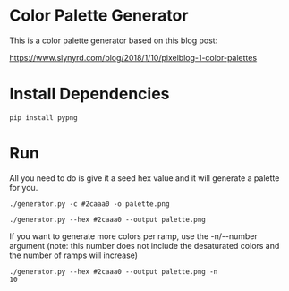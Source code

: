 # Color Palette Generator
This is a color palette generator based on this blog post:

https://www.slynyrd.com/blog/2018/1/10/pixelblog-1-color-palettes

# Install Dependencies
<code>pip install pypng</code>

# Run
All you need to do is give it a seed hex value and it will generate a palette for you.

<code>./generator.py -c #2caaa0 -o palette.png</code>

<code>./generator.py --hex #2caaa0 --output palette.png</code>

If you want to generate more colors per ramp, use the -n/--number argument (note: this number does not include the desaturated colors and the number of ramps will increase)

<code>./generator.py --hex #2caaa0 --output palette.png -n 10</code>